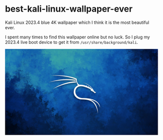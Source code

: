# best-kali-linux-wallpaper-ever
Kali Linux 2023.4 blue 4K wallpaper which I think it is the most beautiful ever.

I spent many times to find this wallpaper online but no luck. So I plug my 2023.4 live boot device to get it from `/usr/share/background/kali`.

![Kali Linux 2023.4 Best Wallpaper ever](/kali-cubism-16x9.jpg)
